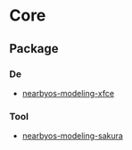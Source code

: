 

# Core


## Package


### De

* [nearbyos-modeling-xfce](https://github.com/samwhelp/nearbyos-packaging/tree/main/pack/core/de/xfce/nearbyos-modeling-xfce)


### Tool

* [nearbyos-modeling-sakura](https://github.com/samwhelp/nearbyos-packaging/tree/main/pack/core/tool/nearbyos-modeling-sakura)

